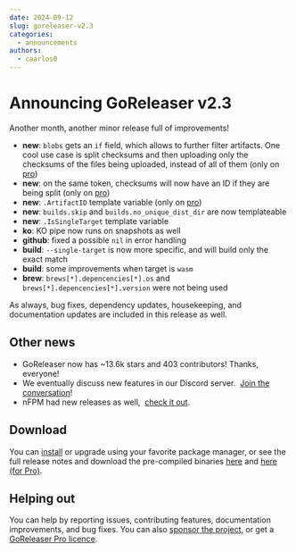 ```yaml
---
date: 2024-09-12
slug: goreleaser-v2.3
categories:
  - announcements
authors:
  - caarlos0
---
```


# Announcing GoReleaser v2.3

Another month, another minor release full of improvements!

<!-- more -->

- **new**: `blobs` gets an `if` field, which allows to further filter artifacts.
  One cool use case is split checksums and then uploading only the checksums of
  the files being uploaded, instead of all of them (only on [pro][])
- **new**: on the same token, checksums will now have an ID if they are being
  split (only on [pro][])
- **new**: `.ArtifactID` template variable (only on [pro][])
- **new**: `builds.skip` and `builds.no_unique_dist_dir` are now templateable
- **new**: `.IsSingleTarget` template variable
- **ko**: KO pipe now runs on snapshots as well
- **github**: fixed a possible `nil` in error handling
- **build**: `--single-target` is now more specific, and will build only the
  exact match
- **build**: some improvements when target is `wasm`
- **brew**: `brews[*].depencencies[*].os` and `brews[*].depencencies[*].version`
  were not being used

As always, bug fixes, dependency updates, housekeeping, and documentation
updates are included in this release as well.

## Other news

- GoReleaser now has ~13.6k stars and 403 contributors! Thanks, everyone!
- We eventually discuss new features in our Discord server. 
  [Join the conversation][discord]!
- nFPM had new releases as well, 
  [check it out](https://github.com/goreleaser/nfpm/releases).

## Download

You can [install][] or upgrade using your favorite package manager, or see the
full release notes and download the pre-compiled binaries [here][oss-rel] and
[here (for Pro)][pro-rel].

## Helping out

You can help by reporting issues, contributing features, documentation
improvements, and bug fixes.
You can also [sponsor the project](/sponsors), or get a
[GoReleaser Pro licence][pro].

[pro]: /pro
[install]: https://goreleaser.com/install
[pro-rel]: https://github.com/goreleaser/goreleaser-pro/releases/tag/v2.3.0-pro
[oss-rel]: https://github.com/goreleaser/goreleaser/releases/tag/v2.3.0
[discord]: https://goreleaser.com/discord
